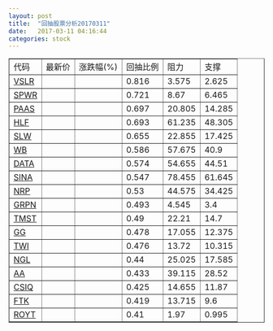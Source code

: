 ```yaml
---
layout: post
title:  "回抽股票分析20170311"
date:   2017-03-11 04:16:44
categories: stock
---
```

<script type="text/javascript">
var stockList = []
stockList.push('gb_vslr');
stockList.push('gb_spwr');
stockList.push('gb_paas');
stockList.push('gb_hlf');
stockList.push('gb_slw');
stockList.push('gb_wb');
stockList.push('gb_data');
stockList.push('gb_sina');
stockList.push('gb_nrp');
stockList.push('gb_grpn');
stockList.push('gb_tmst');
stockList.push('gb_gg');
stockList.push('gb_twi');
stockList.push('gb_ngl');
stockList.push('gb_aa');
stockList.push('gb_csiq');
stockList.push('gb_ftk');
stockList.push('gb_royt');
</script>
<table border="1">
 <tr>
 <td>代码</td>
 <td>最新价</td>
 <td>涨跌幅(%)</td>
 <td>回抽比例</td>
 <td>阻力</td>
 <td>支撑</td>
</tr>
  <tr id="vslr">
  <td><a href="http://stock.finance.sina.com.cn/usstock/quotes/VSLR.html" target="_blank">VSLR</a></td><td></td><td></td><td>0.816</td><td>3.575</td><td>2.625</td></tr>
  <tr id="spwr">
  <td><a href="http://stock.finance.sina.com.cn/usstock/quotes/SPWR.html" target="_blank">SPWR</a></td><td></td><td></td><td>0.721</td><td>8.67</td><td>6.465</td></tr>
  <tr id="paas">
  <td><a href="http://stock.finance.sina.com.cn/usstock/quotes/PAAS.html" target="_blank">PAAS</a></td><td></td><td></td><td>0.697</td><td>20.805</td><td>14.285</td></tr>
  <tr id="hlf">
  <td><a href="http://stock.finance.sina.com.cn/usstock/quotes/HLF.html" target="_blank">HLF</a></td><td></td><td></td><td>0.693</td><td>61.235</td><td>48.305</td></tr>
  <tr id="slw">
  <td><a href="http://stock.finance.sina.com.cn/usstock/quotes/SLW.html" target="_blank">SLW</a></td><td></td><td></td><td>0.655</td><td>22.855</td><td>17.425</td></tr>
  <tr id="wb">
  <td><a href="http://stock.finance.sina.com.cn/usstock/quotes/WB.html" target="_blank">WB</a></td><td></td><td></td><td>0.586</td><td>57.675</td><td>40.9</td></tr>
  <tr id="data">
  <td><a href="http://stock.finance.sina.com.cn/usstock/quotes/DATA.html" target="_blank">DATA</a></td><td></td><td></td><td>0.574</td><td>54.655</td><td>44.51</td></tr>
  <tr id="sina">
  <td><a href="http://stock.finance.sina.com.cn/usstock/quotes/SINA.html" target="_blank">SINA</a></td><td></td><td></td><td>0.547</td><td>78.455</td><td>61.645</td></tr>
  <tr id="nrp">
  <td><a href="http://stock.finance.sina.com.cn/usstock/quotes/NRP.html" target="_blank">NRP</a></td><td></td><td></td><td>0.53</td><td>44.575</td><td>34.425</td></tr>
  <tr id="grpn">
  <td><a href="http://stock.finance.sina.com.cn/usstock/quotes/GRPN.html" target="_blank">GRPN</a></td><td></td><td></td><td>0.493</td><td>4.545</td><td>3.4</td></tr>
  <tr id="tmst">
  <td><a href="http://stock.finance.sina.com.cn/usstock/quotes/TMST.html" target="_blank">TMST</a></td><td></td><td></td><td>0.49</td><td>22.21</td><td>14.7</td></tr>
  <tr id="gg">
  <td><a href="http://stock.finance.sina.com.cn/usstock/quotes/GG.html" target="_blank">GG</a></td><td></td><td></td><td>0.478</td><td>17.055</td><td>12.375</td></tr>
  <tr id="twi">
  <td><a href="http://stock.finance.sina.com.cn/usstock/quotes/TWI.html" target="_blank">TWI</a></td><td></td><td></td><td>0.476</td><td>13.72</td><td>10.315</td></tr>
  <tr id="ngl">
  <td><a href="http://stock.finance.sina.com.cn/usstock/quotes/NGL.html" target="_blank">NGL</a></td><td></td><td></td><td>0.44</td><td>25.025</td><td>17.585</td></tr>
  <tr id="aa">
  <td><a href="http://stock.finance.sina.com.cn/usstock/quotes/AA.html" target="_blank">AA</a></td><td></td><td></td><td>0.433</td><td>39.115</td><td>28.52</td></tr>
  <tr id="csiq">
  <td><a href="http://stock.finance.sina.com.cn/usstock/quotes/CSIQ.html" target="_blank">CSIQ</a></td><td></td><td></td><td>0.425</td><td>14.655</td><td>11.87</td></tr>
  <tr id="ftk">
  <td><a href="http://stock.finance.sina.com.cn/usstock/quotes/FTK.html" target="_blank">FTK</a></td><td></td><td></td><td>0.419</td><td>13.715</td><td>9.6</td></tr>
  <tr id="royt">
  <td><a href="http://stock.finance.sina.com.cn/usstock/quotes/ROYT.html" target="_blank">ROYT</a></td><td></td><td></td><td>0.41</td><td>1.97</td><td>0.995</td></tr>
</table>
